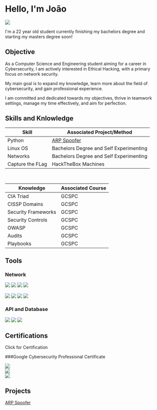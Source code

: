 # Hello, I'm João
<a href="https://www.linkedin.com/in/-joaogoncalves-/"><img src="https://img.shields.io/badge/-LinkedIn-0072b1?&style=for-the-badge&logo=linkedin&logoColor=white" /></a>

I'm a 22 year old student currently finishing my bachelors degree and starting my masters degree soon!


## Objective

As a Computer Science and Engineering student aiming for a career in Cybersecurity, I am actively interested in Ethical Hacking, with a primary focus on network security.

My main goal is to expand my knowledge, learn more about the field of cybersecurity, and gain professional experience.

I am committed and dedicated towards my objectives, thrive in teamwork settings, manage my time effectively, and aim for perfection.


## Skills and Knlowledge

| Skill                                         | Associated Project/Method         |
|-----------------------------------------------|----------------------------|
| Python          | <a href="https://github.com/joaomrrg/ARP-Spoofer">ARP Spoofer</a>|
| Linux OS | Bachelors Degree and Self Experimenting|
| Networks         | Bachelors Degree and Self Experimenting|
| Capture the FLag      | HackTheBox Machines|
<br/>

| Knowledge                                         | Associated Course         |
|-----------------------------------------------|----------------------------|
| CIA Triad          | GCSPC|
| CISSP Domains         | GCSPC|
| Security Frameworks         | GCSPC|
| Security Controls          | GCSPC|
| OWASP         | GCSPC|
| Audits         | GCSPC|
| Playbooks         | GCSPC|


## Tools


### Network
<div>
    <img src="https://img.shields.io/badge/-Wireshark-1679A7?&style=for-the-badge&logo=Wireshark&logoColor=white" />
    <img src="https://img.shields.io/badge/-Packet%20Tracer-1E90FF?&style=for-the-badge&logo=terminal&logoColor=white" />
    <img src="https://img.shields.io/badge/-Burp%20Suite-FF5733?&style=for-the-badge&logo=Burp%20Suite&logoColor=white" />
    <img src="https://img.shields.io/badge/-GNS3-1560BD?&style=for-the-badge&logo=gns3&logoColor=white" />
    <br/>
    <br/>
    <img src="https://img.shields.io/badge/-Nmap-1F618D?&style=for-the-badge&logo=nmap&logoColor=white" />
    <img src="https://img.shields.io/badge/-Netcat-3498DB?&style=for-the-badge&logo=netcat&logoColor=white" />
    <img src="https://img.shields.io/badge/-Gobuster-2980B9?&style=for-the-badge&logo=gobuster&logoColor=white" />
    <img src="https://img.shields.io/badge/-John%20the%20Ripper-196F3D?&style=for-the-badge&logo=john-the-ripper&logoColor=white" />
</div>

### API and Database 
<div>
    <img src="https://img.shields.io/badge/-Postman-FF6C37?&style=for-the-badge&logo=Postman&logoColor=white" />
    <img src="https://img.shields.io/badge/-MySQL%20Workbench-4479A1?&style=for-the-badge&logo=MySQL&logoColor=white" />
    <img src="https://img.shields.io/badge/-DBeaver-004477?&style=for-the-badge&logo=DBeaver&logoColor=white" />
</div>



## Certifications
Click for Certification

###Google Cybersecurity Professional Certificate
<div>
   <a href="https://coursera.org/share/23f5f8885baccea85b250c75de743e9e"><img src="https://img.shields.io/badge/-Foundations%20of%20Cybersecurity-2980B9?style=for-the-badge&logo=google&logoColor=white" /> </a>
    <br/>
   <img src="https://img.shields.io/badge/-Manage%20Security%20Risks-2980B9?style=for-the-badge&logo=google&logoColor=white" />
    <br/>
    <img src="https://img.shields.io/badge/-Networks%20and%20Network%20Security-2980B9?style=for-the-badge&logo=google&logoColor=white" />
</div>

## Projects
<a href="https://github.com/joaomrrg/ARP-Spoofer">ARP Spoofer</a>
